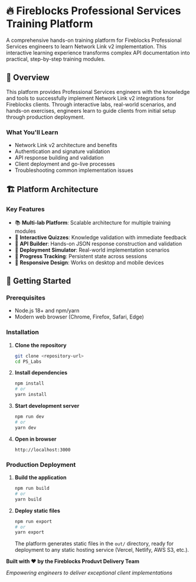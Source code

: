 # 🔥 Fireblocks Professional Services Training Platform

A comprehensive hands-on training platform for Fireblocks Professional Services engineers to learn Network Link v2 implementation. This interactive learning experience transforms complex API documentation into practical, step-by-step training modules.

## 🎯 Overview

This platform provides Professional Services engineers with the knowledge and tools to successfully implement Network Link v2 integrations for Fireblocks clients. Through interactive labs, real-world scenarios, and hands-on exercises, engineers learn to guide clients from initial setup through production deployment.

### **What You'll Learn**
- Network Link v2 architecture and benefits
- Authentication and signature validation
- API response building and validation
- Client deployment and go-live processes
- Troubleshooting common implementation issues

## 🏗️ Platform Architecture


### **Key Features**
- 📚 **Multi-lab Platform**: Scalable architecture for multiple training modules
- 🧠 **Interactive Quizzes**: Knowledge validation with immediate feedback
- 🔧 **API Builder**: Hands-on JSON response construction and validation
- 🚀 **Deployment Simulator**: Real-world implementation scenarios
- 💾 **Progress Tracking**: Persistent state across sessions
- 📱 **Responsive Design**: Works on desktop and mobile devices

## 🚀 Getting Started

### **Prerequisites**
- Node.js 18+ and npm/yarn
- Modern web browser (Chrome, Firefox, Safari, Edge)

### **Installation**

1. **Clone the repository**
   ```bash
   git clone <repository-url>
   cd PS_Labs
   ```

2. **Install dependencies**
   ```bash
   npm install
   # or
   yarn install
   ```

3. **Start development server**
   ```bash
   npm run dev
   # or
   yarn dev
   ```

4. **Open in browser**
   ```
   http://localhost:3000
   ```

### **Production Deployment**

1. **Build the application**
   ```bash
   npm run build
   # or
   yarn build
   ```

2. **Deploy static files**
   ```bash
   npm run export
   # or
   yarn export
   ```

   The platform generates static files in the `out/` directory, ready for deployment to any static hosting service (Vercel, Netlify, AWS S3, etc.).

**Built with ❤️ by the Fireblocks Produvt Delivery Team**

*Empowering engineers to deliver exceptional client implementations*
